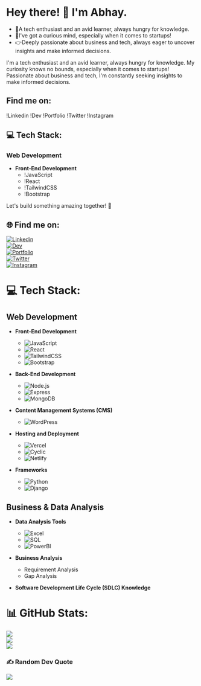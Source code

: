 
# Hey there! 👋 I'm Abhay.
<ul>
<li>🌱A tech enthusiast and an avid learner, always hungry for knowledge.</li>
<li>🎯I've got a curious mind, especially when it comes to startups!</li>
<li>👉Deeply passionate about business and tech, always eager to uncover insights and make informed decisions.</li>
</ul>


I'm a tech enthusiast and an avid learner, always hungry for knowledge. My curiosity knows no bounds, especially when it comes to startups! Passionate about business and tech, I'm constantly seeking insights to make informed decisions.

## Find me on:
!Linkedin
!Dev
!Portfolio
!Twitter
!Instagram

## 💻 Tech Stack:
### Web Development
- **Front-End Development**
  - !JavaScript
  - !React
  - !TailwindCSS
  - !Bootstrap

Let's build something amazing together! 🚀


## 🌐 Find me on:
[![Linkedin](https://img.shields.io/badge/Linkedin-%2300B3E6.svg?logo=Linkedin&logoColor=white)](https://www.linkedin.com/in/abhay-kumar-6586b220a/) <br>
[![Dev](https://img.shields.io/badge/Dev-%2300B3E6.svg?logo=Dev&logoColor=white)](https://dev.to/kumarabhay98)  
[![Portfolio](https://img.shields.io/badge/Portfolio-%2300B3E6.svg?logo=Portfolio&logoColor=white)](https://abhaykumarportfolio.netlify.app/)  
[![Twitter](https://img.shields.io/badge/Twitter-%2300B3E6.svg?logo=Twitter&logoColor=white)](https://twitter.com/KumarAbhay98)     
[![Instagram](https://img.shields.io/badge/Instagram-%2300B3E6.svg?logo=Instagram&logoColor=white)](https://www.instagram.com/abhay.sahil/)


# 💻 Tech Stack:
## Web Development
- **Front-End Development**
  - ![JavaScript](https://img.shields.io/badge/javascript-%2300B3E6.svg?style=flat&logo=javascript&logoColor=%23F7DF1E)
  - ![React](https://img.shields.io/badge/react-%2300B3E6.svg?style=flat&logo=react&logoColor=white)
  - ![TailwindCSS](https://img.shields.io/badge/tailwindcss-%2300B3E6.svg?style=flat&logo=tailwindcss&logoColor=white)
  - ![Bootstrap](https://img.shields.io/badge/bootstrap-%2300B3E6.svg?style=flat&logo=bootstrap&logoColor=white)

- **Back-End Development**
  - ![Node.js](https://img.shields.io/badge/Nodejs-%2300B3E6.svg?style=flat&logo=Nodejst&logoColor=%23F7DF1E)
  - ![Express](https://img.shields.io/badge/express-%2300B3E6.svg?style=flat&logo=express&logoColor=white)
  - ![MongoDB](https://img.shields.io/badge/MongoDB-%2300B3E6.svg?style=flat&logo=MongoDBt&logoColor=%23F7DF1E)

- **Content Management Systems (CMS)**
  - ![WordPress](https://img.shields.io/badge/wordpress-%2300B3E6.svg?style=flat&logo=wordpress&logoColor=white)

- **Hosting and Deployment**
  - ![Vercel](https://img.shields.io/badge/vercel-%2300B3E6.svg?style=flat&logo=vercel&logoColor=#00C7B7)
  - ![Cyclic](https://img.shields.io/badge/cyclic-%2300B3E6.svg?style=flat&logo=cyclic&logoColor=#00C7B7)
  - ![Netlify](https://img.shields.io/badge/netlify-%2300B3E6.svg?style=flat&logo=netlify&logoColor=#00C7B7)

- **Frameworks**
  - ![Python](https://img.shields.io/badge/python-%2300B3E6.svg?style=flat&logo=python&logoColor=white)
  - ![Django](https://img.shields.io/badge/django-%2300B3E6.svg?style=flat&logo=django&logoColor=white)

## Business & Data Analysis
- **Data Analysis Tools**
  - ![Excel](https://img.shields.io/badge/excel-%2300B3E6.svg?style=flat)
  - ![SQL](https://img.shields.io/badge/sql-%2300B3E6.svg?style=flat)
  - ![PowerBI](https://img.shields.io/badge/powerbi-%2300B3E6.svg?style=flat)

- **Business Analysis**
  - Requirement Analysis
  - Gap Analysis

- **Software Development Life Cycle (SDLC) Knowledge**

# 📊 GitHub Stats:
![](https://github-readme-stats.vercel.app/api?username=KumarAbhay98&theme=onedark&hide_border=true&include_all_commits=false&count_private=false)<br/>
![](https://github-readme-streak-stats.herokuapp.com/?user=KumarAbhay98&theme=onedark&hide_border=true)<br/>
![](https://github-readme-stats.vercel.app/api/top-langs/?username=KumarAbhay98&theme=onedark&hide_border=true&include_all_commits=false&count_private=false&layout=compact)


### ✍️ Random Dev Quote
![](https://quotes-github-readme.vercel.app/api?type=horizontal&theme=gruvbox)
</div>

